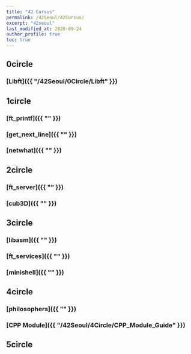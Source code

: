 ```yaml
---
title: "42 Cursus"
permalink: /42Seoul/42Cursus/
excerpt: "42seoul"
last_modified_at: 2020-09-24
author_profile: true
toc: true
---
```


## 0circle

### [Libft]({{ "/42Seoul/0Circle/Libft" }})

## 1circle

### [ft_printf]({{ "" }})

### [get_next_line]({{ "" }})

### [netwhat]({{ "" }})

## 2circle

### [ft_server]({{ "" }})

### [cub3D]({{ "" }})

## 3circle

### [libasm]({{ "" }})

### [ft_services]({{ "" }})

### [minishell]({{ "" }})

## 4circle

### [philosophers]({{ "" }})

### [CPP Module]({{ "/42Seoul/4Circle/CPP_Module_Guide" }})

## 5circle